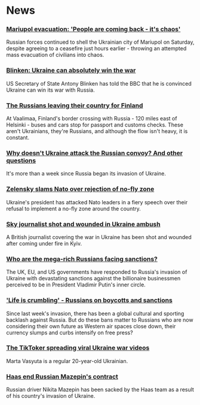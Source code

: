 # News
### [Mariupol evacuation: 'People are coming back - it's chaos'](https://www.bbc.com/news/world-europe-60629851)
Russian forces continued to shell the Ukrainian city of Mariupol on Saturday, despite agreeing to a ceasefire just hours earlier - throwing an attempted mass evacuation of civilians into chaos.
### [Blinken: Ukraine can absolutely win the war](https://www.bbc.com/news/world-europe-60626921)
US Secretary of State Antony Blinken has told the BBC that he is convinced Ukraine can win its war with Russia.
### [The Russians leaving their country for Finland](https://www.bbc.com/news/world-60624500)
At Vaalimaa, Finland's border crossing with Russia - 120 miles east of Helsinki - buses and cars stop for passport and customs checks. These aren't Ukrainians, they're Russians, and although the flow isn't heavy, it is constant.
### [Why doesn't Ukraine attack the Russian convoy? And other questions](https://www.bbc.com/news/world-60617145)
It's more than a week since Russia began its invasion of Ukraine. 
### [Zelensky slams Nato over rejection of no-fly zone](https://www.bbc.com/news/world-europe-60629175)
Ukraine's president has attacked Nato leaders in a fiery speech over their refusal to implement a no-fly zone around the country. 
### [Sky journalist shot and wounded in Ukraine ambush](https://www.bbc.com/news/uk-60627841)
A British journalist covering the war in Ukraine has been shot and wounded after coming under fire in Kyiv.
### [Who are the mega-rich Russians facing sanctions?](https://www.bbc.com/news/uk-60593022)
The UK, EU, and US governments have responded to Russia's invasion of Ukraine with devastating sanctions against the billionaire businessmen perceived to be in President Vladimir Putin's inner circle.
### ['Life is crumbling' - Russians on boycotts and sanctions](https://www.bbc.com/news/world-europe-60585720)
Since last week's invasion, there has been a global cultural and sporting backlash against Russia. But do these bans matter to Russians who are now considering their own future as Western air spaces close down, their currency slumps and curbs intensify on free press?
### [The TikToker spreading viral Ukraine war videos](https://www.bbc.com/news/technology-60613331)
Marta Vasyuta is a regular 20-year-old Ukrainian.
### [Haas end Russian Mazepin's contract](https://www.bbc.com/sport/formula1/60630464)
Russian driver Nikita Mazepin has been sacked by the Haas team as a result of his country's invasion of Ukraine.
